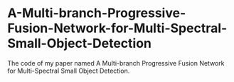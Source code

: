# A-Multi-branch-Progressive-Fusion-Network-for-Multi-Spectral-Small-Object-Detection
The code of my paper named A Multi-branch Progressive Fusion Network for Multi-Spectral Small Object Detection.
